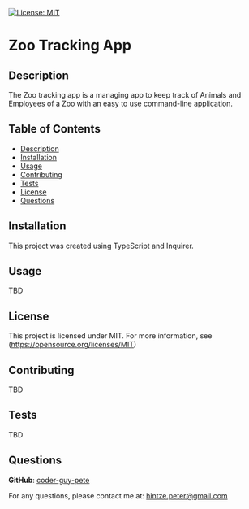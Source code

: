
  [![License: MIT](https://img.shields.io/badge/License-MIT-blue.svg)](https://opensource.org/licenses/MIT)
  
  # Zoo Tracking App

  ## Description
  The Zoo tracking app is a managing app to keep track of Animals and Employees of a Zoo with an easy to use command-line application.

  
  ## Table of Contents
  * [Description](#description)
  * [Installation](#installation)
  * [Usage](#usage)
  * [Contributing](#constribution)
  * [Tests](#tests)
  * [License](#license)
  * [Questions](#questions)

  ## Installation
  This project was created using TypeScript and Inquirer.

  ## Usage
  TBD

  ## License
  This project is licensed under MIT. For more information, see (https://opensource.org/licenses/MIT)
  
  ## Contributing
  TBD

  ## Tests
  TBD

  ## Questions
  **GitHub**: [coder-guy-pete](https://github.com/coder-guy-pete)
  
  For any questions, please contact me at: hintze.peter@gmail.com